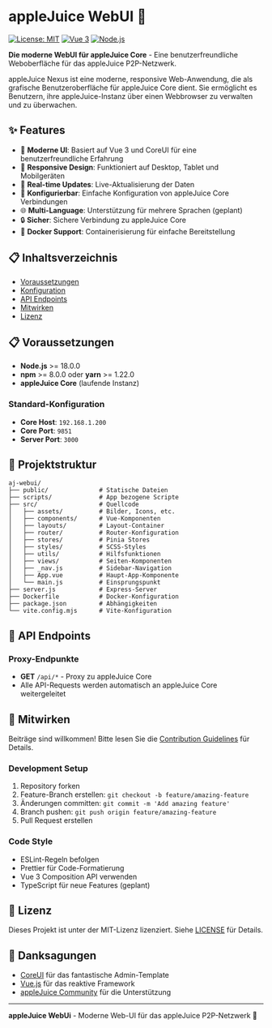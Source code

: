 # appleJuice WebUI 🍎

[![License: MIT](https://img.shields.io/badge/License-MIT-yellow.svg?style=flat-square)](https://opensource.org/licenses/MIT)
[![Vue 3](https://img.shields.io/badge/Vue-3-brightgreen.svg?style=flat-square)](https://vuejs.org/)
[![Node.js](https://img.shields.io/badge/Node.js-18+-green.svg?style=flat-square)](https://nodejs.org/)

**Die moderne WebUI für appleJuice Core** - Eine benutzerfreundliche Weboberfläche für das appleJuice P2P-Netzwerk.

appleJuice Nexus ist eine moderne, responsive Web-Anwendung, die als grafische Benutzeroberfläche für appleJuice Core dient. Sie ermöglicht es Benutzern, ihre appleJuice-Instanz über einen Webbrowser zu verwalten und zu überwachen.

## ✨ Features

- 🎨 **Moderne UI**: Basiert auf Vue 3 und CoreUI für eine benutzerfreundliche Erfahrung
- 📱 **Responsive Design**: Funktioniert auf Desktop, Tablet und Mobilgeräten
- 🔄 **Real-time Updates**: Live-Aktualisierung der Daten
- 🔧 **Konfigurierbar**: Einfache Konfiguration von appleJuice Core Verbindungen
- 🌐 **Multi-Language**: Unterstützung für mehrere Sprachen (geplant)
- 🔒 **Sicher**: Sichere Verbindung zu appleJuice Core
- 🐳 **Docker Support**: Containerisierung für einfache Bereitstellung

## 📋 Inhaltsverzeichnis

* [Voraussetzungen](#voraussetzungen)
* [Konfiguration](#konfiguration)
* [API Endpoints](#api-endpoints)
* [Mitwirken](#mitwirken)
* [Lizenz](#lizenz)

## 📋 Voraussetzungen

- **Node.js** >= 18.0.0
- **npm** >= 8.0.0 oder **yarn** >= 1.22.0
- **appleJuice Core** (laufende Instanz)

### Standard-Konfiguration

- **Core Host**: `192.168.1.200`
- **Core Port**: `9851`
- **Server Port**: `3000`

## 📁 Projektstruktur

```
aj-webui/
├── public/              # Statische Dateien
├── scripts/             # App bezogene Scripte
├── src/                 # Quellcode
│   ├── assets/          # Bilder, Icons, etc.
│   ├── components/      # Vue-Komponenten
│   ├── layouts/         # Layout-Container
│   ├── router/          # Router-Konfiguration
│   ├── stores/          # Pinia Stores
│   ├── styles/          # SCSS-Styles
│   ├── utils/           # Hilfsfunktionen
│   ├── views/           # Seiten-Komponenten
│   ├── _nav.js          # Sidebar-Navigation
│   ├── App.vue          # Haupt-App-Komponente
│   └── main.js          # Einsprungspunkt
├── server.js            # Express-Server
├── Dockerfile           # Docker-Konfiguration
├── package.json         # Abhängigkeiten
└── vite.config.mjs      # Vite-Konfiguration
```

## 🔌 API Endpoints

### Proxy-Endpunkte

- **GET** `/api/*` - Proxy zu appleJuice Core
- Alle API-Requests werden automatisch an appleJuice Core weitergeleitet

## 🤝 Mitwirken

Beiträge sind willkommen! Bitte lesen Sie die [Contribution Guidelines](CONTRIBUTING.md) für Details.

### Development Setup

1. Repository forken
2. Feature-Branch erstellen: `git checkout -b feature/amazing-feature`
3. Änderungen committen: `git commit -m 'Add amazing feature'`
4. Branch pushen: `git push origin feature/amazing-feature`
5. Pull Request erstellen

### Code Style

- ESLint-Regeln befolgen
- Prettier für Code-Formatierung
- Vue 3 Composition API verwenden
- TypeScript für neue Features (geplant)

## 📄 Lizenz

Dieses Projekt ist unter der MIT-Lizenz lizenziert. Siehe [LICENSE](LICENSE) für Details.

## 🙏 Danksagungen

- [CoreUI](https://coreui.io/) für das fantastische Admin-Template
- [Vue.js](https://vuejs.org/) für das reaktive Framework
- [appleJuice Community](https://applejuicenet.de/) für die Unterstützung

---

**appleJuice WebUi** - Moderne Web-UI für das appleJuice P2P-Netzwerk 🍎
